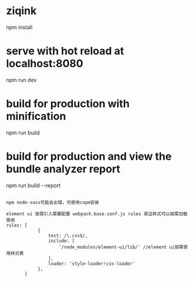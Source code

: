 # ziqink

npm install

# serve with hot reload at localhost:8080
npm run dev

# build for production with minification
npm run build

# build for production and view the bundle analyzer report
npm run build --report
```

npm node-sass可能会出错，可使用cnpm安装

element ui 按需引入需要配置 webpack.base.conf.js rules 保证样式可以按需加载使用
rules: [
            {
                test: /\.css$/,
                include: [
                    '/node_modules/element-ui/lib/' //element ui按需使用样式表
                ],
                loader: 'style-loader!css-loader'
            },
       ]

